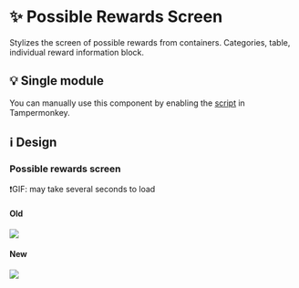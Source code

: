 # :sparkles: Possible Rewards Screen

Stylizes the screen of possible rewards from containers. Categories, table, individual reward information block.

## :bulb: Single module

You can manually use this component by enabling the [script](https://github.com/OrakomoRi/Severitium/blob/main/src/Containers/PossibleRewardsScreen/PossibleRewardsScreen.user.js?raw=true) in Tampermonkey.

## :information_source: Design

### Possible rewards screen

❗GIF: may take several seconds to load

#### Old

![](/images/containers/old/possiblerewardsmenu.gif)

#### New

![](/images/containers/new/possiblerewardsmenu.gif)